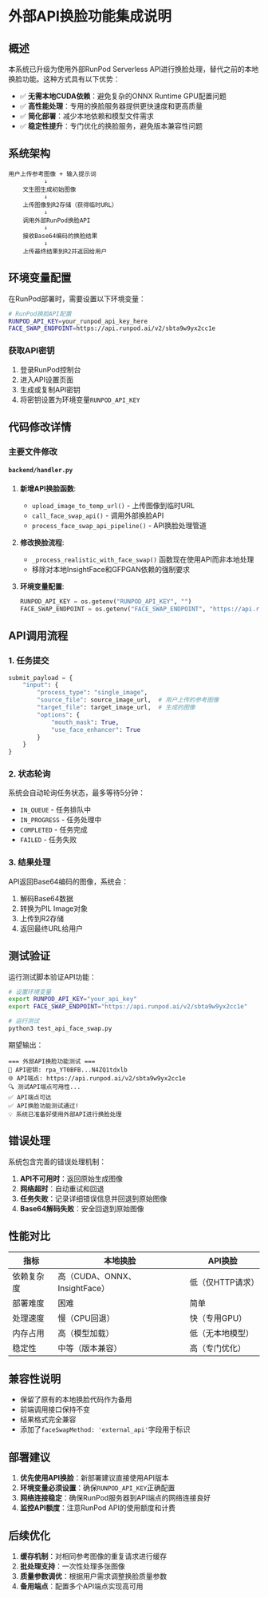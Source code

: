 # 外部API换脸功能集成说明

## 概述

本系统已升级为使用外部RunPod Serverless API进行换脸处理，替代之前的本地换脸功能。这种方式具有以下优势：

- ✅ **无需本地CUDA依赖**：避免复杂的ONNX Runtime GPU配置问题
- ✅ **高性能处理**：专用的换脸服务器提供更快速度和更高质量
- ✅ **简化部署**：减少本地依赖和模型文件需求
- ✅ **稳定性提升**：专门优化的换脸服务，避免版本兼容性问题

## 系统架构

```
用户上传参考图像 + 输入提示词
          ↓
    文生图生成初始图像
          ↓
    上传图像到R2存储（获得临时URL）
          ↓
    调用外部RunPod换脸API
          ↓
    接收Base64编码的换脸结果
          ↓
    上传最终结果到R2并返回给用户
```

## 环境变量配置

在RunPod部署时，需要设置以下环境变量：

```bash
# RunPod换脸API配置
RUNPOD_API_KEY=your_runpod_api_key_here
FACE_SWAP_ENDPOINT=https://api.runpod.ai/v2/sbta9w9yx2cc1e
```

### 获取API密钥

1. 登录RunPod控制台
2. 进入API设置页面
3. 生成或复制API密钥
4. 将密钥设置为环境变量`RUNPOD_API_KEY`

## 代码修改详情

### 主要文件修改

#### `backend/handler.py`

1. **新增API换脸函数**:
   - `upload_image_to_temp_url()` - 上传图像到临时URL
   - `call_face_swap_api()` - 调用外部换脸API
   - `process_face_swap_api_pipeline()` - API换脸处理管道

2. **修改换脸流程**:
   - `_process_realistic_with_face_swap()` 函数现在使用API而非本地处理
   - 移除对本地InsightFace和GFPGAN依赖的强制要求

3. **环境变量配置**:
   ```python
   RUNPOD_API_KEY = os.getenv("RUNPOD_API_KEY", "")
   FACE_SWAP_ENDPOINT = os.getenv("FACE_SWAP_ENDPOINT", "https://api.runpod.ai/v2/sbta9w9yx2cc1e")
   ```

## API调用流程

### 1. 任务提交

```python
submit_payload = {
    "input": {
        "process_type": "single_image",
        "source_file": source_image_url,  # 用户上传的参考图像
        "target_file": target_image_url,  # 生成的图像
        "options": {
            "mouth_mask": True,
            "use_face_enhancer": True
        }
    }
}
```

### 2. 状态轮询

系统会自动轮询任务状态，最多等待5分钟：

- `IN_QUEUE` - 任务排队中
- `IN_PROGRESS` - 任务处理中
- `COMPLETED` - 任务完成
- `FAILED` - 任务失败

### 3. 结果处理

API返回Base64编码的图像，系统会：
1. 解码Base64数据
2. 转换为PIL Image对象
3. 上传到R2存储
4. 返回最终URL给用户

## 测试验证

运行测试脚本验证API功能：

```bash
# 设置环境变量
export RUNPOD_API_KEY="your_api_key"
export FACE_SWAP_ENDPOINT="https://api.runpod.ai/v2/sbta9w9yx2cc1e"

# 运行测试
python3 test_api_face_swap.py
```

期望输出：
```
=== 外部API换脸功能测试 ===
🔑 API密钥: rpa_YT0BFB...N4ZQ1tdxlb
🌐 API端点: https://api.runpod.ai/v2/sbta9w9yx2cc1e
🔍 测试API端点可用性...
✅ API端点可达
✅ API换脸功能测试通过!
💡 系统已准备好使用外部API进行换脸处理
```

## 错误处理

系统包含完善的错误处理机制：

1. **API不可用时**：返回原始生成图像
2. **网络超时**：自动重试和回退
3. **任务失败**：记录详细错误信息并回退到原始图像
4. **Base64解码失败**：安全回退到原始图像

## 性能对比

| 指标 | 本地换脸 | API换脸 |
|------|----------|---------|
| 依赖复杂度 | 高（CUDA、ONNX、InsightFace） | 低（仅HTTP请求） |
| 部署难度 | 困难 | 简单 |
| 处理速度 | 慢（CPU回退） | 快（专用GPU） |
| 内存占用 | 高（模型加载） | 低（无本地模型） |
| 稳定性 | 中等（版本兼容） | 高（专门优化） |

## 兼容性说明

- 保留了原有的本地换脸代码作为备用
- 前端调用接口保持不变
- 结果格式完全兼容
- 添加了`faceSwapMethod: 'external_api'`字段用于标识

## 部署建议

1. **优先使用API换脸**：新部署建议直接使用API版本
2. **环境变量必须设置**：确保`RUNPOD_API_KEY`正确配置
3. **网络连接稳定**：确保RunPod服务器到API端点的网络连接良好
4. **监控API额度**：注意RunPod API的使用额度和计费

## 后续优化

1. **缓存机制**：对相同参考图像的重复请求进行缓存
2. **批处理支持**：一次性处理多张图像
3. **质量参数调优**：根据用户需求调整换脸质量参数
4. **备用端点**：配置多个API端点实现高可用 